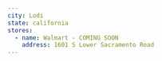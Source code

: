 ```yaml
---
city: Lodi
state: california
stores:
  - name: Walmart - COMING SOON
    address: 1601 S Lower Sacramento Road
---
```

